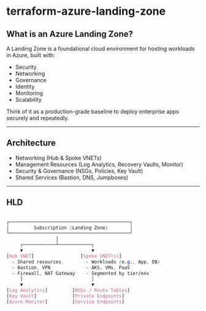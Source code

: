 # terraform-azure-landing-zone

## What is an Azure Landing Zone?

A Landing Zone is a foundational cloud environment for hosting workloads in Azure, built with:

- Security
- Networking
- Governance
- Identity
- Monitoring
- Scalability

Think of it as a production-grade baseline to deploy enterprise apps securely and repeatedly.

---

## Architecture

- Networking (Hub & Spoke VNETs)
- Management Resources (Log Analytics, Recovery Vaults, Monitor)
- Security & Governance (NSGs, Policies, Key Vault)
- Shared Services (Bastion, DNS, Jumpboxes)

---

## HLD

```css

┌────────────────────────────────────────────┐
│         Subscription (Landing Zone)        │
└────────────────────────────────────────────┘
                  │
     ┌────────────┴────────────┐
     ▼                         ▼
[Hub VNET]                 [Spoke VNET(s)]
  - Shared resources         - Workloads (e.g., App, DB)
  - Bastion, VPN             - AKS, VMs, PaaS
  - Firewall, NAT Gateway    - Segmented by tier/env
     │                         │
     ▼                         ▼
[Log Analytics]         [NSGs / Route Tables]
[Key Vault]             [Private Endpoints]
[Azure Monitor]         [Service Endpoints]

```

